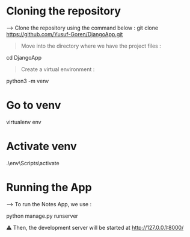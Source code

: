 # Cloning the repository
--> Clone the repository using the command below :
git clone https://github.com/Yusuf-Goren/DjangoApp.git

> Move into the directory where we have the project files :

cd DjangoApp

> Create a virtual environment :

python3 -m venv 

# Go to venv
virtualenv env


# Activate venv
.\env\Scripts\activate

# Running the App
--> To run the Notes App, we use :

python manage.py runserver

⚠ Then, the development server will be started at http://127.0.0.1:8000/
